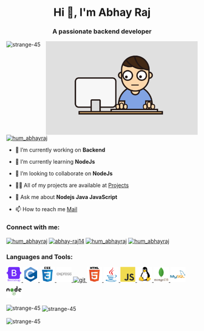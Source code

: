 
<h1 align="center">Hi 👋, I'm Abhay Raj</h1>
<h3 align="center">A passionate backend developer</h3>
<img align="right" alt"coding" width="400" src="https://raw.githubusercontent.com/akndmr/akndmr/main/coding.gif" />

<p align="left"> <img src="https://komarev.com/ghpvc/?username=strange-45&label=Profile%20views&color=0e75b6&style=flat" alt="strange-45" /> </p>

<p align="left"> <a href="https://twitter.com/hum_abhayraj" target="blank"><img src="https://img.shields.io/twitter/follow/hum_abhayraj?logo=twitter&style=for-the-badge" alt="hum_abhayraj" /></a> </p>

- 🔭 I’m currently working on **Backend**

- 🌱 I’m currently learning **NodeJs**

- 👯 I’m looking to collaborate on **NodeJs**

- 👨‍💻 All of my projects are available at [Projects](https://github.com/strange-45?tab=repositories)

- 💬 Ask me about **Nodejs Java JavaScript**

- 📫 How to reach me [Mail](abhayraj.svm14@gmail.com)

<h3 align="left">Connect with me:</h3>
<p align="left">
<a href="https://twitter.com/hum_abhayraj" target="blank"><img align="center" src="https://raw.githubusercontent.com/rahuldkjain/github-profile-readme-generator/master/src/images/icons/Social/twitter.svg" alt="hum_abhayraj" height="30" width="40" /></a>
<a href="https://linkedin.com/in/abhay-raj14" target="blank"><img align="center" src="https://raw.githubusercontent.com/rahuldkjain/github-profile-readme-generator/master/src/images/icons/Social/linked-in-alt.svg" alt="abhay-raj14" height="30" width="40" /></a>
<a href="https://instagram.com/hum_abhayraj" target="blank"><img align="center" src="https://raw.githubusercontent.com/rahuldkjain/github-profile-readme-generator/master/src/images/icons/Social/instagram.svg" alt="hum_abhayraj" height="30" width="40" /></a>
<a href="https://www.leetcode.com/hum_abhayraj" target="blank"><img align="center" src="https://raw.githubusercontent.com/rahuldkjain/github-profile-readme-generator/master/src/images/icons/Social/leet-code.svg" alt="hum_abhayraj" height="30" width="40" /></a>
</p>

<h3 align="left">Languages and Tools:</h3>
<p align="left"> <a href="https://getbootstrap.com" target="_blank" rel="noreferrer"> <img src="https://raw.githubusercontent.com/devicons/devicon/master/icons/bootstrap/bootstrap-plain-wordmark.svg" alt="bootstrap" width="40" height="40"/> </a> <a href="https://www.cprogramming.com/" target="_blank" rel="noreferrer"> <img src="https://raw.githubusercontent.com/devicons/devicon/master/icons/c/c-original.svg" alt="c" width="40" height="40"/> </a> <a href="https://www.w3schools.com/css/" target="_blank" rel="noreferrer"> <img src="https://raw.githubusercontent.com/devicons/devicon/master/icons/css3/css3-original-wordmark.svg" alt="css3" width="40" height="40"/> </a> <a href="https://expressjs.com" target="_blank" rel="noreferrer"> <img src="https://raw.githubusercontent.com/devicons/devicon/master/icons/express/express-original-wordmark.svg" alt="express" width="40" height="40"/> </a> <a href="https://git-scm.com/" target="_blank" rel="noreferrer"> <img src="https://www.vectorlogo.zone/logos/git-scm/git-scm-icon.svg" alt="git" width="40" height="40"/> </a> <a href="https://www.w3.org/html/" target="_blank" rel="noreferrer"> <img src="https://raw.githubusercontent.com/devicons/devicon/master/icons/html5/html5-original-wordmark.svg" alt="html5" width="40" height="40"/> </a> <a href="https://www.java.com" target="_blank" rel="noreferrer"> <img src="https://raw.githubusercontent.com/devicons/devicon/master/icons/java/java-original.svg" alt="java" width="40" height="40"/> </a> <a href="https://developer.mozilla.org/en-US/docs/Web/JavaScript" target="_blank" rel="noreferrer"> <img src="https://raw.githubusercontent.com/devicons/devicon/master/icons/javascript/javascript-original.svg" alt="javascript" width="40" height="40"/> </a> <a href="https://www.linux.org/" target="_blank" rel="noreferrer"> <img src="https://raw.githubusercontent.com/devicons/devicon/master/icons/linux/linux-original.svg" alt="linux" width="40" height="40"/> </a> <a href="https://www.mongodb.com/" target="_blank" rel="noreferrer"> <img src="https://raw.githubusercontent.com/devicons/devicon/master/icons/mongodb/mongodb-original-wordmark.svg" alt="mongodb" width="40" height="40"/> </a> <a href="https://www.mysql.com/" target="_blank" rel="noreferrer"> <img src="https://raw.githubusercontent.com/devicons/devicon/master/icons/mysql/mysql-original-wordmark.svg" alt="mysql" width="40" height="40"/> </a> <a href="https://nodejs.org" target="_blank" rel="noreferrer"> <img src="https://raw.githubusercontent.com/devicons/devicon/master/icons/nodejs/nodejs-original-wordmark.svg" alt="nodejs" width="40" height="40"/> </a> </p>

<p><img align="left" src="https://github-readme-stats.vercel.app/api/top-langs?username=strange-45&show_icons=true&locale=en&layout=compact" alt="strange-45" /></p>

<p>&nbsp;<img align="center" src="https://github-readme-stats.vercel.app/api?username=strange-45&show_icons=true&locale=en" alt="strange-45" /></p>

<p><img align="center" src="https://github-readme-streak-stats.herokuapp.com/?user=strange-45&" alt="strange-45" /></p>
